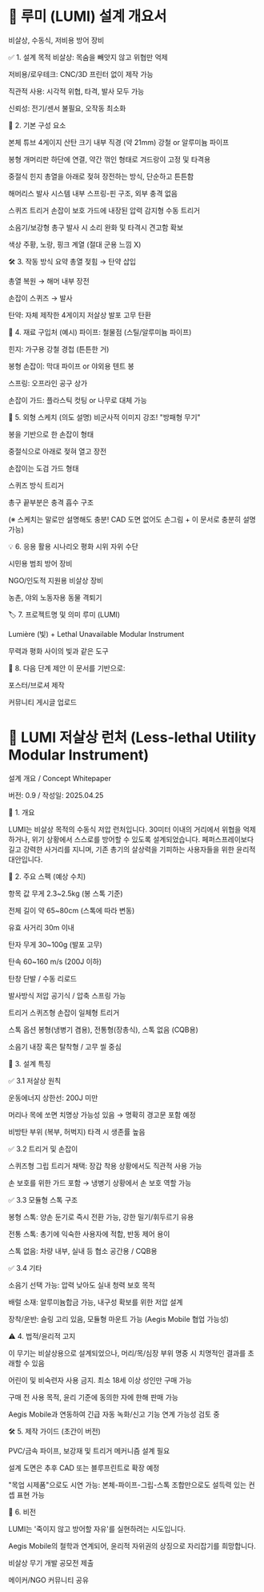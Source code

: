# 📘 루미 (LUMI) 설계 개요서
비살상, 수동식, 저비용 방어 장비

✅ 1. 설계 목적
비살상: 목숨을 빼앗지 않고 위협만 억제

저비용/로우테크: CNC/3D 프린터 없이 제작 가능

직관적 사용: 시각적 위협, 타격, 발사 모두 가능

신뢰성: 전기/센서 불필요, 오작동 최소화

🔧 2. 기본 구성 요소

본체 튜브	4게이지 산탄 크기 내부 직경 (약 21mm) 강철 or 알루미늄 파이프

봉형 개머리판	하단에 연결, 약간 꺾인 형태로 겨드랑이 고정 및 타격용

중절식 힌지	총열을 아래로 젖혀 장전하는 방식, 단순하고 튼튼함

해머리스 발사 시스템	내부 스프링-핀 구조, 외부 충격 없음

스퀴즈 트리거	손잡이 보호 가드에 내장된 압력 감지형 수동 트리거

소음기/보강형 총구	발사 시 소리 완화 및 타격시 견고함 확보

색상	주황, 노랑, 핑크 계열 (절대 군용 느낌 X)

🛠 3. 작동 방식 요약
총열 젖힘 → 탄약 삽입

총열 복원 → 해머 내부 장전

손잡이 스퀴즈 → 발사

탄약: 자체 제작한 4게이지 저살상 발포 고무 탄환

🧱 4. 재료 구입처 (예시)
파이프: 철물점 (스틸/알루미늄 파이프)

힌지: 가구용 강철 경첩 (튼튼한 거)

봉형 손잡이: 막대 파이프 or 야외용 텐트 봉

스프링: 오프라인 공구 상가

손잡이 가드: 플라스틱 컷팅 or 나무로 대체 가능

🎨 5. 외형 스케치 (의도 설명)
비군사적 이미지 강조! "방패형 무기"

봉을 기반으로 한 손잡이 형태

중절식으로 아래로 젖혀 열고 장전

손잡이는 도검 가드 형태

스퀴즈 방식 트리거

총구 끝부분은 충격 흡수 구조

(※ 스케치는 말로만 설명해도 충분! CAD 도면 없어도 손그림 + 이 문서로 충분히 설명 가능)

💡 6. 응용 활용 시나리오
평화 시위 자위 수단

시민용 범죄 방어 장비

NGO/인도적 지원용 비살상 장비

농촌, 야외 노동자용 동물 격퇴기

🏷 7. 프로젝트명 및 의미
루미 (LUMI)

Lumière (빛) + Lethal Unavailable Modular Instrument

무력과 평화 사이의 빛과 같은 도구

📩 8. 다음 단계 제안
이 문서를 기반으로:

포스터/브로셔 제작

커뮤니티 게시글 업로드

# 📄 LUMI 저살상 런처 (Less-lethal Utility Modular Instrument)

설계 개요 / Concept Whitepaper

버전: 0.9 / 작성일: 2025.04.25

🔧 1. 개요

LUMI는 비살상 목적의 수동식 저압 런처입니다. 30미터 이내의 거리에서 위협을 억제하거나, 위기 상황에서 스스로를 방어할 수 있도록 설계되었습니다. 페퍼스프레이보다 길고 강력한 사거리를 지니며, 기존 총기의 살상력을 기피하는 사용자들을 위한 윤리적 대안입니다.

📐 2. 주요 스펙 (예상 수치)

항목	값
무게	2.3~2.5kg (봉 스톡 기준)

전체 길이	약 65~80cm (스톡에 따라 변동)

유효 사거리	30m 이내

탄자 무게	30~100g (발포 고무)

탄속	60~160 m/s (200J 이하)

탄창	단발 / 수동 리로드

발사방식	저압 공기식 / 압축 스프링 가능

트리거	스퀴즈형 손잡이 일체형 트리거

스톡 옵션	봉형(냉병기 겸용), 전통형(장총식), 스톡 없음 (CQB용)

소음기	내장 혹은 탈착형 / 고무 씰 중심

🔩 3. 설계 특징

✅ 3.1 저살상 원칙

운동에너지 상한선: 200J 미만

머리나 목에 쏘면 치명상 가능성 있음 → 명확히 경고문 포함 예정

비방탄 부위 (복부, 허벅지) 타격 시 생존률 높음

✅ 3.2 트리거 및 손잡이

스퀴즈형 그립 트리거 채택: 장갑 착용 상황에서도 직관적 사용 가능

손 보호를 위한 가드 포함 → 냉병기 상황에서 손 보호 역할 가능

✅ 3.3 모듈형 스톡 구조

봉형 스톡: 양손 둔기로 즉시 전환 가능, 강한 밀기/휘두르기 유용

전통 스톡: 총기에 익숙한 사용자에 적합, 반동 제어 용이

스톡 없음: 차량 내부, 실내 등 협소 공간용 / CQB용

✅ 3.4 기타

소음기 선택 가능: 압력 낮아도 실내 청력 보호 목적

배럴 소재: 알루미늄합금 가능, 내구성 확보를 위한 저압 설계

장착/운반: 슬링 고리 있음, 모듈형 마운트 가능 (Aegis Mobile 협업 가능성)

⚠️ 4. 법적/윤리적 고지

이 무기는 비살상용으로 설계되었으나, 머리/목/심장 부위 명중 시 치명적인 결과를 초래할 수 있음

어린이 및 비숙련자 사용 금지. 최소 18세 이상 성인만 구매 가능

구매 전 사용 목적, 윤리 기준에 동의한 자에 한해 판매 가능

Aegis Mobile과 연동하여 긴급 자동 녹화/신고 기능 연계 가능성 검토 중

🛠️ 5. 제작 가이드 (초간이 버전)

PVC/금속 파이프, 보강재 및 트리거 메커니즘 설계 필요

설계 도면은 추후 CAD 또는 블루프린트로 확장 예정

"목업 시제품"으로도 시연 가능: 본체-파이프-그립-스톡 조합만으로도 설득력 있는 컨셉 표현 가능

🔮 6. 비전

LUMI는 '죽이지 않고 방어할 자유'를 실현하려는 시도입니다.

Aegis Mobile의 철학과 연계되어, 윤리적 자위권의 상징으로 자리잡기를 희망합니다.

비살상 무기 개발 공모전 제출

메이커/NGO 커뮤니티 공유
